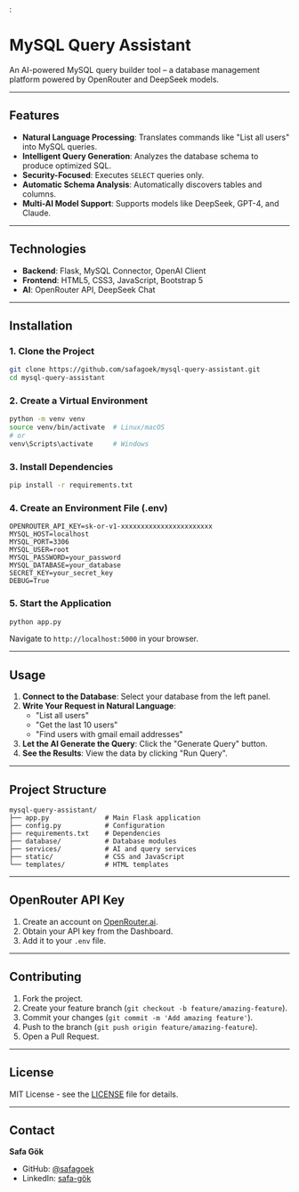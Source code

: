 :

# MySQL Query Assistant

An AI-powered MySQL query builder tool – a database management platform powered by OpenRouter and DeepSeek models.

-----

## Features

  * **Natural Language Processing**: Translates commands like "List all users" into MySQL queries.
  * **Intelligent Query Generation**: Analyzes the database schema to produce optimized SQL.
  * **Security-Focused**: Executes `SELECT` queries only.
  * **Automatic Schema Analysis**: Automatically discovers tables and columns.
  * **Multi-AI Model Support**: Supports models like DeepSeek, GPT-4, and Claude.

-----

## Technologies

  * **Backend**: Flask, MySQL Connector, OpenAI Client
  * **Frontend**: HTML5, CSS3, JavaScript, Bootstrap 5
  * **AI**: OpenRouter API, DeepSeek Chat

-----

## Installation

### 1\. Clone the Project

```bash
git clone https://github.com/safagoek/mysql-query-assistant.git
cd mysql-query-assistant
```

### 2\. Create a Virtual Environment

```bash
python -m venv venv
source venv/bin/activate  # Linux/macOS
# or
venv\Scripts\activate     # Windows
```

### 3\. Install Dependencies

```bash
pip install -r requirements.txt
```

### 4\. Create an Environment File (.env)

```env
OPENROUTER_API_KEY=sk-or-v1-xxxxxxxxxxxxxxxxxxxxxxx
MYSQL_HOST=localhost
MYSQL_PORT=3306
MYSQL_USER=root
MYSQL_PASSWORD=your_password
MYSQL_DATABASE=your_database
SECRET_KEY=your_secret_key
DEBUG=True
```

### 5\. Start the Application

```bash
python app.py
```

Navigate to `http://localhost:5000` in your browser.

-----

## Usage

1.  **Connect to the Database**: Select your database from the left panel.
2.  **Write Your Request in Natural Language**:
      * "List all users"
      * "Get the last 10 users"
      * "Find users with gmail email addresses"
3.  **Let the AI Generate the Query**: Click the "Generate Query" button.
4.  **See the Results**: View the data by clicking "Run Query".

-----

## Project Structure

```
mysql-query-assistant/
├── app.py              # Main Flask application
├── config.py           # Configuration
├── requirements.txt    # Dependencies
├── database/           # Database modules
├── services/           # AI and query services
├── static/             # CSS and JavaScript
└── templates/          # HTML templates
```

-----

## OpenRouter API Key

1.  Create an account on [OpenRouter.ai](https://openrouter.ai).
2.  Obtain your API key from the Dashboard.
3.  Add it to your `.env` file.

-----

## Contributing

1.  Fork the project.
2.  Create your feature branch (`git checkout -b feature/amazing-feature`).
3.  Commit your changes (`git commit -m 'Add amazing feature'`).
4.  Push to the branch (`git push origin feature/amazing-feature`).
5.  Open a Pull Request.

-----

## License

MIT License - see the [LICENSE](https://www.google.com/search?q=LICENSE) file for details.

-----

## Contact

**Safa Gök**

  * GitHub: [@safagoek](https://github.com/safagoek)
  * LinkedIn: [safa-gök](https://www.linkedin.com/in/safa-g%C3%B6k/)
